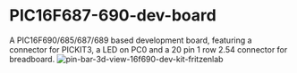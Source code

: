 # PIC16F687-690-dev-board

 A PIC16F690/685/687/689 based development board, featuring a connector for PICKIT3, a LED on PC0 and a 20 pin 1 row 2.54 connector for breadboard.
![pin-bar-3d-view-16f690-dev-kit-fritzenlab](https://github.com/clovisf/PIC16F687-690-dev-board/assets/989006/6f8e1ba8-121b-49d9-8c88-2c475125da73)
